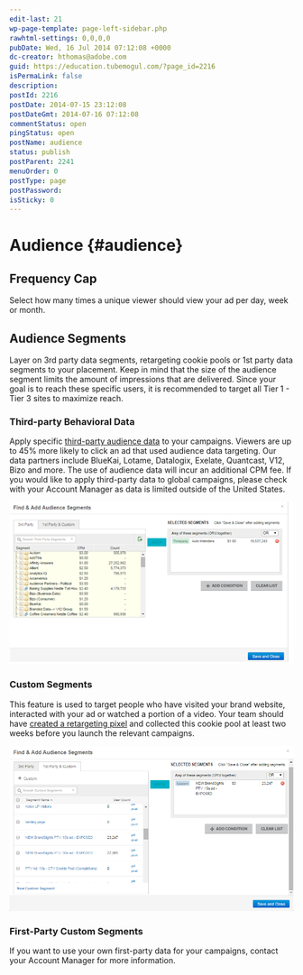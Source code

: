 ```yaml
---
edit-last: 21
wp-page-template: page-left-sidebar.php
rawhtml-settings: 0,0,0,0
pubDate: Wed, 16 Jul 2014 07:12:08 +0000
dc-creator: hthomas@adobe.com
guid: https://education.tubemogul.com/?page_id=2216
isPermaLink: false
description: 
postId: 2216
postDate: 2014-07-15 23:12:08
postDateGmt: 2014-07-16 07:12:08
commentStatus: open
pingStatus: open
postName: audience
status: publish
postParent: 2241
menuOrder: 0
postType: page
postPassword: 
isSticky: 0
---
```


# Audience {#audience}

## Frequency Cap
  
Select how many times a unique viewer should view your ad per day, week or month.   

## Audience Segments
  
Layer on 3rd party data segments, retargeting cookie pools or 1st party data segments to your placement.  Keep in mind that the size of the audience segment limits the amount of impressions that are delivered. Since your goal is to reach these specific users, it is recommended to target all Tier 1 - Tier 3 sites to maximize reach.

### Third-party Behavioral Data

Apply specific [third-party audience data](../../../../dsp/planning/targeting/behavioral.md) to your campaigns. Viewers are up to 45% more likely to click an ad that used audience data targeting.  Our data partners include BlueKai, Lotame, Datalogix, Exelate, Quantcast, V12, Bizo and more. The use of audience data will incur an additional CPM fee. If you would like to apply third-party data to global campaigns, please check with your Account Manager as data is limited outside of the United States.

[ ![](assets/picture11.png)](assets/picture11.png)

### Custom Segments

This feature is used to target people who have visited your brand website, interacted with your ad or watched a portion of a video. Your team should have [created a retargeting pixel](../../../../dsp/planning/targeting/retargeting/retargeting-pixel-setup.md) and collected this cookie pool at least two weeks before you launch the relevant campaigns.

[ ![](assets/audience2.png)](assets/audience2.png)

### First-Party Custom Segments

If you want to use your own first-party data for your campaigns, contact your Account Manager for more information.
